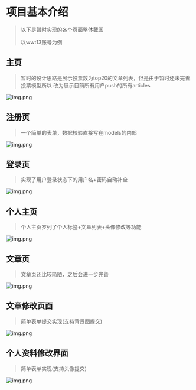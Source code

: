 # 项目基本介绍

> 以下是暂时实现的各个页面整体截图
> 
> 以wwt13账号为例



## 主页

> 暂时的设计思路是展示投票数为top20的文章列表，但是由于暂时还未完善投票模型所以
> 改为展示目前所有用户push的所有articles
>
![img.png](.\README_IMAGES\home.png)

## 注册页

> 一个简单的表单，数据校验直接写在models的内部
> 
![img.png](.\README_IMAGES\register.png)

## 登录页

> 实现了用户登录状态下的用户名+密码自动补全
> 
![img.png](.\README_IMAGES\login.png)

## 个人主页

> 个人主页罗列了个人标签+文章列表+头像修改等功能
> 
![img.png](.\README_IMAGES\profile.png)

## 文章页

> 文章页还比较简陋，之后会进一步完善
> 
![img.png](.\README_IMAGES\article.png)

## 文章修改页面

> 简单表单提交实现(支持背景图提交)
> 
![img.png](.\README_IMAGES\editarticle.png)

## 个人资料修改界面

> 简单表单实现(支持头像提交)
> 
![img.png](.\README_IMAGES\editprofile.png)